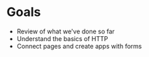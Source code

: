 # Goals

* Review of what we've done so far
* Understand the basics of HTTP
* Connect pages and create apps with forms

